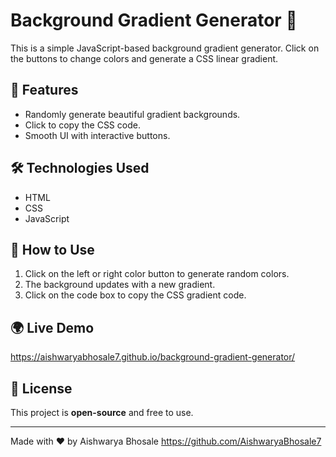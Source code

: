 # Background Gradient Generator 🎨

This is a simple JavaScript-based background gradient generator. Click on the buttons to change colors and generate a CSS linear gradient.

## 🚀 Features
- Randomly generate beautiful gradient backgrounds.
- Click to copy the CSS code.
- Smooth UI with interactive buttons.

## 🛠️ Technologies Used
- HTML
- CSS
- JavaScript

## 📌 How to Use
1. Click on the left or right color button to generate random colors.
2. The background updates with a new gradient.
3. Click on the code box to copy the CSS gradient code.


## 🌍 Live Demo 
https://aishwaryabhosale7.github.io/background-gradient-generator/


## 📜 License
This project is **open-source** and free to use.

---

Made with ❤️ by Aishwarya Bhosale https://github.com/AishwaryaBhosale7
